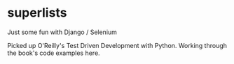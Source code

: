 superlists
==========

Just some fun with Django / Selenium

Picked up O'Reilly's Test Driven Development with Python.  Working through the book's code examples here.
